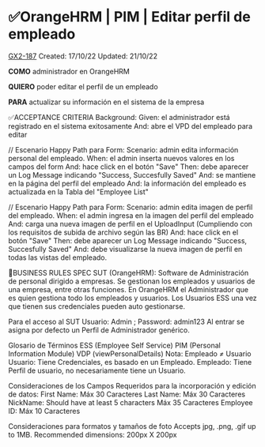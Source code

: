 # ✅OrangeHRM | PIM | Editar perfil de empleado

[GX2-187](https://upexgalaxy1.atlassian.net/browse/GX2-187) Created: 17/10/22 Updated: 21/10/22

**COMO** administrador en OrangeHRM

**QUIERO** poder editar el perfil de un empleado

**PARA** actualizar su información en el sistema de la empresa

✅ACCEPTANCE CRITERIA
Background:
  Given: el administrador está registrado en el sistema exitosamente
  And: abre el VPD del empleado para editar
      
  // Escenario Happy Path para Form:
  Scenario: admin edita información personal del empleado.
    When: el admin inserta nuevos valores en los campos del form
    And: hace click en el botón "Save"
    Then: debe aparecer un Log Message indicando "Success, Succesfully Saved"
    And: se mantiene en la página del perfil del empleado 
    And: la información del empleado es actualizada en la Tabla del "Employee List"
  
  // Escenario Happy Path para Form:
  Scenario: admin edita imagen de perfil del empleado.
    When: el admin ingresa en la imagen del perfil del empleado
    And: carga una nueva imagen de perfil en el UploadInput (Cumpliendo con los requisitos de subida de archivo según las BR)
    And: hace click en el botón "Save" 
    Then: debe aparecer un Log Message indicando "Success, Succesfully Saved"
    And: debe visualizarse la nueva imagen de perfil en todas las vistas del empleado.

🚩BUSINESS RULES SPEC
SUT (OrangeHRM): Software de Administración de personal dirigido a empresas. Se gestionan los empleados y usuarios de una empresa, entre otras funciones.
En OrangeHRM  el Administrador que es quien gestiona todo los empleados y usuarios. Los  Usuarios  ESS una vez que tienen sus credenciales pueden auto gestionarse.

Para el acceso al SUT
Usuario: Admin ; Password: admin123
Al entrar se asigna por defecto un Perfil de Administrador genérico.

Glosario de Términos
ESS (Employee Self Service)
PIM (Personal Information Module)
VDP (viewPersonalDetails)
Nota: Empleado *≠* Usuario 
Usuario: Tiene Credenciales, es basado en un Empleado. 
Empleado: Tiene Perfil de usuario, no necesariamente tiene un Usuario.

Consideraciones de los Campos Requeridos para la incorporación y edición de datos:
First Name: 
Máx 30 Caracteres
Last Name: 
Máx 30 Caracteres
NickName: 
Should have at least 5 characters
Máx 35 Caracteres
Employee ID: 
Máx 10 Caracteres

Consideraciones para formatos y tamaños de foto
Accepts jpg, .png, .gif up to 1MB. Recommended dimensions: 200px X 200px    
